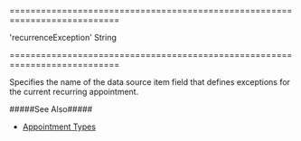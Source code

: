 <!--**
/*-------------------------------------------
    Auto-generated file. Do not modify.
-------------------------------------------

**-->
===========================================================================
<!--default-->'recurrenceException'<!--/default-->
<!--type-->String<!--/type-->
===========================================================================

<!--shortDescription-->
Specifies the name of the data source item field that defines exceptions for the current recurring appointment.
<!--/shortDescription-->

<!--fullDescription-->
#####See Also#####
- [Appointment Types](/Documentation/Guide/Widgets/Scheduler/Appointments/Appointment_Types/#Recurring_Appointments)
<!--/fullDescription-->